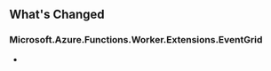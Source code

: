 ## What's Changed

<!-- Please add your release notes in the following format:
- My change description (#PR/#issue)
-->

### Microsoft.Azure.Functions.Worker.Extensions.EventGrid <version>

- <entry>